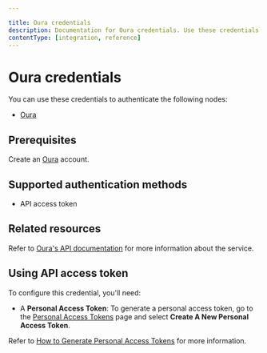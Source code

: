 ```yaml
---

title: Oura credentials
description: Documentation for Oura credentials. Use these credentials to authenticate Oura in n8n, a workflow automation platform.
contentType: [integration, reference]
---
```


# Oura credentials

You can use these credentials to authenticate the following nodes:

- [Oura](/integrations/builtin/app-nodes/n8n-nodes-base.oura.md)

## Prerequisites

Create an [Oura](https://ouraring.com/developer) account.

## Supported authentication methods

- API access token

## Related resources

Refer to [Oura's API documentation](https://cloud.ouraring.com/v2/docs) for more information about the service.

## Using API access token

To configure this credential, you'll need:

- A **Personal Access Token**: To generate a personal access token, go to the [Personal Access Tokens](https://cloud.ouraring.com/personal-access-tokens) page and select **Create A New Personal Access Token**.

Refer to [How to Generate Personal Access Tokens](https://support.ouraring.com/hc/en-us/articles/4415266939155-The-Oura-API#h_01H5B94SP4P9YHG9ZKN1H69E7Z) for more information.
